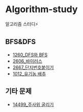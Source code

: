 # Algorithm-study
알고리즘 스터디⚡

BFS&DFS
-------
+ [1260_DFS와 BFS](https://github.com/leeinae/Algorithm-study/blob/master/src/BOJ_1260.java)
+ [2606_바이러스](https://github.com/leeinae/Algorithm-study/blob/master/src/BOJ_2606.java)
+ [2667_단지번호붙이기](https://github.com/leeinae/Algorithm-study/blob/master/src/BOJ_2667.java)
+ [1012_유기농 배추](https://github.com/leeinae/Algorithm-study/blob/master/src/BOJ_1012.java)

기타 문제
----------
+ [14499_주사위 굴리기](https://github.com/leeinae/Algorithm-study/blob/master/src/BOJ_14499.java)  